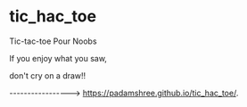 # tic_hac_toe

Tic-tac-toe Pour Noobs

If you enjoy what you saw, 

don't cry on a draw!!

-----------------> https://padamshree.github.io/tic_hac_toe/. 
